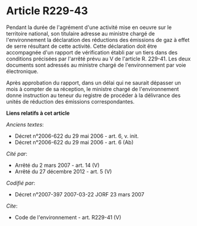 # Article R229-43

Pendant la durée de l'agrément d'une activité mise en oeuvre sur le territoire national, son titulaire adresse au ministre
chargé de l'environnement la déclaration des réductions des émissions de gaz à effet de serre résultant de cette activité.
Cette déclaration doit être accompagnée d'un rapport de vérification établi par un tiers dans des conditions précisées par
l'arrêté prévu au V de l'article R. 229-41. Les deux documents sont adressés au ministre chargé de l'environnement par voie
électronique. 

Après approbation du rapport, dans un délai qui ne saurait dépasser un mois à compter de sa réception, le ministre chargé de
l'environnement donne instruction au teneur du registre de procéder à la délivrance des unités de réduction des émissions
correspondantes.

**Liens relatifs à cet article**

_Anciens textes_:

  - Décret n°2006-622 du 29 mai 2006 - art. 6, v. init.
  - Décret n°2006-622 du 29 mai 2006 - art. 6 (Ab)

_Cité par_:

  - Arrêté du 2 mars 2007 - art. 14 (V)
  - Arrêté du 27 décembre 2012 - art. 5 (V)

_Codifié par_:

  - Décret n°2007-397 2007-03-22 JORF 23 mars 2007

_Cite_:

  - Code de l'environnement - art. R229-41 (V)
